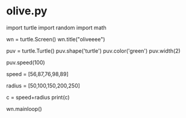 # olive.py
import turtle
import random
import math

wn = turtle.Screen()
wn.title("oliveeee")

puv = turtle.Turtle()
puv.shape('turtle')
puv.color('green')
puv.width(2)

puv.speed(100)

speed = [56,87,76,98,89]

radius = [50,100,150,200,250]

c = speed+radius
print(c)

wn.mainloop()
